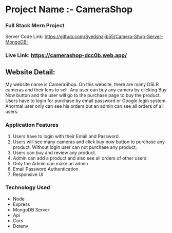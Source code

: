 # Project Name :- CameraShop

### Full Stack Mern Project
Server Code Link: https://github.com/Syedshajib55/Camera-Shop-Server-MongoDB-

### Live Link: https://camerashop-dcc0b.web.app/

## Website Detail: 
My website name is CameraShop. On this website, there are many DSLR cameras and their lens to sell. Any user can buy any camera by clicking Buy Now button 
and the user will go to the purchase page to buy the product. Users have to login for purchase by email password or Google login system. Anormal user only can see his orders but an admin can
see all orders of all users.

### Application Features
1. Users have to login with their Email and Password.
2. Users will see many cameras and click buy now button to purchase any product. Without login user can not purchase any product.
3. Users can buy and review any product.
4. Admin can add a product and also see all orders of other users.
5. Only the Admin can make an admin 
6. Email Password Authentication
7. Responsive UI

### Technology Used
* Node
* Express
* MongoDB Server
* Api
* Cors
* Dotenv
